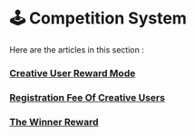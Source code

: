 # 🕹 Competition System

Here are the articles in this section :

### [Creative User Reward Mode](chuang-zuo-yong-hu-jiang-li-mo-shi.md)

### [Registration Fee Of Creative Users](chuang-zuo-yong-hu-de-zhu-ce-fei-yong.md)

### [The Winner Reward](you-sheng-zhe-jiang-li-ji-can-yu-jiang-li.md)
